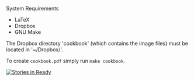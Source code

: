 System Requirements
* LaTeX
* Dropbox
* GNU Make

The Dropbox directory 'cookbook' (which contains the image files) must
be located in '~/Dropbox/'.

To create `cookbook.pdf` simply run `make cookbook`.

[![Stories in Ready](https://badge.waffle.io/syounkin/cookbook.png?label=ready&title=Ready)](https://waffle.io/syounkin/cookbook)
